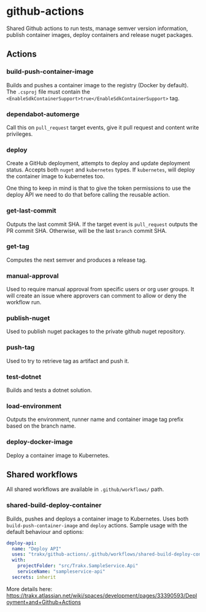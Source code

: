 # github-actions

Shared Github actions to run tests, manage semver version information, publish container images, deploy containers and release nuget packages.

## Actions

### build-push-container-image

Builds and pushes a container image to the registry (Docker by default).
The `.csproj` file must contain the `<EnableSdkContainerSupport>true</EnableSdkContainerSupport>` tag.

### dependabot-automerge

Call this on `pull_request` target events, give it pull request and content write privileges.

### deploy

Create a GitHub deployment, attempts to deploy and update deployment status.
Accepts both `nuget` and `kubernetes` types. If `kubernetes`, will deploy the container image to kubernetes too.

One thing to keep in mind is that to give the token permissions to use the deploy API we need to do that before calling the reusable action.

### get-last-commit

Outputs the last commit SHA. If the target event is `pull_request` outputs the PR commit SHA. Otherwise, will be the last `branch` commit SHA.

### get-tag

Computes the next semver and produces a release tag.

### manual-approval

Used to require manual approval from specific users or org user groups.
It will create an issue where approvers can comment to allow or deny the workflow run.

### publish-nuget

Used to publish nuget packages to the private github nuget repository.

### push-tag

Used to try to retrieve tag as artifact and push it.

### test-dotnet

Builds and tests a dotnet solution.

### load-environment

Outputs the environment, runner name and container image tag prefix based on the branch name.

### deploy-docker-image

Deploy a container image to Kubernetes.

## Shared workflows

All shared workflows are available in `.github/workflows/` path.

### shared-build-deploy-container

Builds, pushes and deploys a container image to Kubernetes.
Uses both `build-push-container-image` and `deploy` actions.
Sample usage with the default behaviour and options:

```yml
deploy-api:
  name: "Deploy API"
  uses: "trakx/github-actions/.github/workflows/shared-build-deploy-container.yml@master"
  with:
    projectFolder: "src/Trakx.SampleService.Api"
    serviceName: "sampleservice-api"
  secrets: inherit
```

More details here:
<https://trakx.atlassian.net/wiki/spaces/development/pages/33390593/Deployment+and+Github+Actions>
